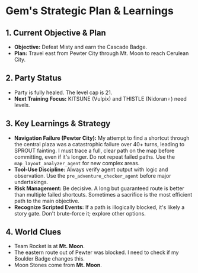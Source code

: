 # Gem's Strategic Plan & Learnings

## 1. Current Objective & Plan
- **Objective:** Defeat Misty and earn the Cascade Badge.
- **Plan:** Travel east from Pewter City through Mt. Moon to reach Cerulean City. 

## 2. Party Status
- Party is fully healed. The level cap is 21.
- **Next Training Focus:** KITSUNE (Vulpix) and THISTLE (Nidoran♀) need levels.

## 3. Key Learnings & Strategy
*   **Navigation Failure (Pewter City):** My attempt to find a shortcut through the central plaza was a catastrophic failure over 40+ turns, leading to SPROUT fainting. I must trace a full, clear path on the map before committing, even if it's longer. Do not repeat failed paths. Use the `map_layout_analyzer_agent` for new complex areas.
*   **Tool-Use Discipline:** Always verify agent output with logic and observation. Use the `pre_adventure_checker_agent` before major undertakings.
*   **Risk Management:** Be decisive. A long but guaranteed route is better than multiple failed shortcuts. Sometimes a sacrifice is the most efficient path to the main objective.
*   **Recognize Scripted Events:** If a path is illogically blocked, it's likely a story gate. Don't brute-force it; explore other options.

## 4. World Clues
*   Team Rocket is at **Mt. Moon**.
*   The eastern route out of Pewter was blocked. I need to check if my Boulder Badge changes this.
*   Moon Stones come from **Mt. Moon**.